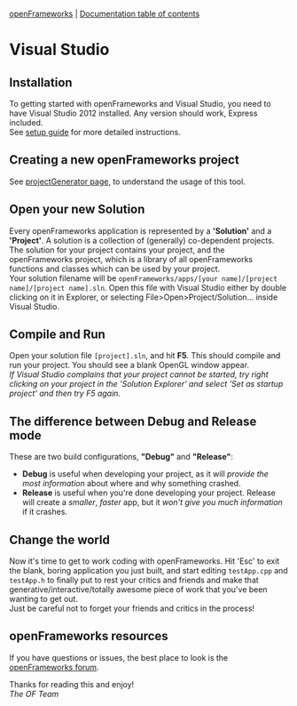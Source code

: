 [openFrameworks](http://openframeworks.cc/) | [Documentation table of contents](table_of_contents.md)

Visual Studio
=============

Installation
------------
To getting started with openFrameworks and Visual Studio, you need to have Visual Studio 2012 installed.
Any version should work, Express included.  
See [setup guide](http://openframeworks.cc/setup/vs) for more detailed instructions.

Creating a new openFrameworks project
-------------------------------------
See [projectGenerator page](projectgenerator.md), to understand the usage of this tool.

Open your new Solution
----------------------
Every openFrameworks application is represented by a **'Solution'** and a **'Project'**. A solution is a collection of (generally) co-dependent projects. 
The solution for your project contains your project, and the openFrameworks project, which is a library of all openFrameworks functions and classes 
which can be used by your project.  
Your solution filename will be `openFrameworks/apps/[your name]/[project name]/[project name].sln`. Open this file with Visual Studio either by double 
clicking on it in Explorer, or selecting File>Open>Project/Solution... inside Visual Studio.

Compile and Run 
---------------
Open your solution file `[project].sln`, and hit **F5**. This should compile and run your project. You should see a blank OpenGL window appear.  
_If Visual Studio complains that your project cannot be started, try right clicking on your project in the 'Solution Explorer' and select 'Set as startup project' and then try F5 again._

The difference between Debug and Release mode
---------------------------------------------
These are two build configurations, **"Debug"** and **"Release"**:

* **Debug** is useful when developing your project, as it will _provide the most information_ about where and why something crashed.
* **Release** is useful when you're done developing your project. Release will create a _smaller_, _faster_ app, but it _won't give you much information_ if it crashes.

Change the world
----------------
Now it's time to get to work coding with openFrameworks. Hit 'Esc' to exit the blank, boring application you just built, and start editing `testApp.cpp` 
and `testApp.h` to finally put to rest your critics and friends and make that generative/interactive/totally awesome piece of work that you've been wanting 
to get out.  
Just be careful not to forget your friends and critics in the process!

openFrameworks resources
------------------------
If you have questions or issues, the best place to look is the [openFrameworks forum](http://forum.openframeworks.cc/).


Thanks for reading this and enjoy!  
_The OF Team_

